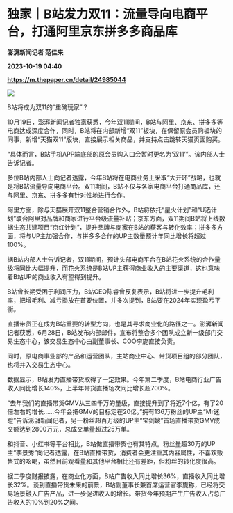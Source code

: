 # 独家｜B站发力双11：流量导向电商平台，打通阿里京东拼多多商品库
**澎湃新闻记者 范佳来**

**2023-10-19 04:40**

**https://m.thepaper.cn/detail/24985044**

![](https://imagecloud.thepaper.cn/thepaper/image/274/732/198.png)

B站将成为双11的“重磅玩家”？

10月19日，澎湃新闻记者独家获悉，今年双11期间，B站与阿里、京东、拼多多等电商达成深度合作，同时，B站将在内部新增“双11”板块，在保留原会员购板块的同事，新增“天猫双11”版块，直接展示相关商品，并支持点击跳转天猫页面购买。

“具体而言，B站手机APP端底部的原会员购入口会暂时更名为‘双11’”。该内部人士告诉记者。

多位B站内部人士向记者透露，今年B站将在电商业务上采取“大开环”战略，也就是将B站流量导向电商平台。双11期间，B站不仅与各家电商平台打通商品库，还与阿里、京东、拼多多有针对性地进行合作。

阿里方面，除与天猫展开双11整合营销合作外，B站将依托“星火计划”和“U选计划”联合阿里对品牌和商家进行平台级流量补贴；京东方面，双11期间B站将上线数据生态共建项目“京红计划”，提升品牌与商家在B站的获客与转化效率；拼多多方面，将与UP主加强合作，与拼多多合作的UP主数量预计年同比增长将超过100%。

据B站内部人士告诉记者，双11期间，预计头部电商平台在B站花火系统的合作量级将同比大幅提升，而花火系统是B站UP主获得商业收入的主要渠道，这也意味着B站UP的商业收入有望得到提升。

B站曾长期受困于利润压力，B站CEO陈睿曾反复表示，B站将进一步提升毛利率，把增毛利、减亏损放在首要位置，并多次提到，B站要在2024年实现盈亏平衡。

直播带货正在成为B站重要的转型方向，也是其寻求商业化的路径之一。澎湃新闻记者获悉，6月28日，B站发布内部邮件，宣布将整合多个团队成立新一级部门交易生态中心，该交易生态中心由副董事长、COO李旎直接负责。

同时，原电商事业部的产品和运营团队，主站商业中心、带货项目组的部分团队，也将并入交易生态中心。

数据显示，B站发力直播带货取得了一定效果。今年第二季度，B站电商行业广告收入同比增长140%，上半年带货直播场次同比增长超700%。

“去年我们的直播带货GMV从三四千万的量级，直接提升到了将近7个亿，有了20倍左右的增长……今年会把GMV的目标定在20亿。”拥有136万粉丝的UP主“Mr迷瞪”告诉澎湃新闻记者，另一粉丝超百万级的UP主“宝剑嫂”首场直播带货GMV成交额达到2800万元，总成交单量超过25万单。

和抖音、小红书等平台相比，B站做直播带货也有其特点。粉丝量超30万的UP主“李景秀”向记者透露，在B站直播带货，消费者会更注重其内容属性，不喜欢贩售式的吆喝，虽然目前观看量和其他平台相比还有差距，但粉丝的转化度很高。

据二季度财报披露，在商业化方面，B站广告收入同比增长36%，直播收入同比增长32%。谈到直播带货未来的前景，B站副董事长兼首席运营官李旎称，已经将交易场景融入广告产品，进一步促进收入的增长。带货今年预期产生广告收入占总广告收入的10%到20%之间。